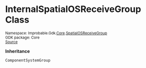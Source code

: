 
# InternalSpatialOSReceiveGroup Class
<sup>
Namespace: Improbable.Gdk.<a href="{{urlRoot}}/api/core-index">Core</a>.<a href="{{urlRoot}}/api/core/spatial-os-receive-group">SpatialOSReceiveGroup</a><br/>
GDK package: Core<br/>
<a href="https://www.github.com/spatialos/gdk-for-unity/blob/51790202/workers/unity/Packages/io.improbable.gdk.core/Systems/UpdateGroups.cs/#L12">Source</a>
<style>
a code {
                    padding: 0em 0.25em!important;
}
code {
                    background-color: #ffffff!important;
}
</style>
</sup>




</p>

<b>Inheritance</b>

<code>ComponentSystemGroup</code>













